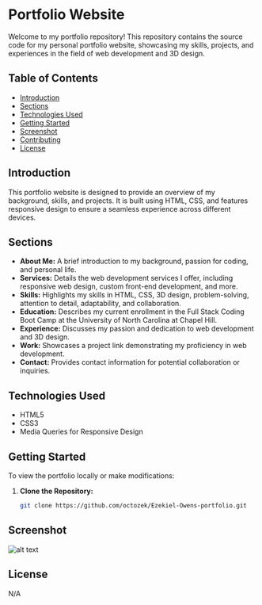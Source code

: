 # Portfolio Website

Welcome to my portfolio repository! This repository contains the source code for my personal portfolio website, showcasing my skills, projects, and experiences in the field of web development and 3D design.

## Table of Contents

- [Introduction](#introduction)
- [Sections](#sections)
- [Technologies Used](#technologies-used)
- [Getting Started](#getting-started)
- [Screenshot](#screenshot)
- [Contributing](#contributing)
- [License](#license)

## Introduction

This portfolio website is designed to provide an overview of my background, skills, and projects. It is built using HTML, CSS, and features responsive design to ensure a seamless experience across different devices.

## Sections

- **About Me:** A brief introduction to my background, passion for coding, and personal life.
- **Services:** Details the web development services I offer, including responsive web design, custom front-end development, and more.
- **Skills:** Highlights my skills in HTML, CSS, 3D design, problem-solving, attention to detail, adaptability, and collaboration.
- **Education:** Describes my current enrollment in the Full Stack Coding Boot Camp at the University of North Carolina at Chapel Hill.
- **Experience:** Discusses my passion and dedication to web development and 3D design.
- **Work:** Showcases a project link demonstrating my proficiency in web development.
- **Contact:** Provides contact information for potential collaboration or inquiries.

## Technologies Used

- HTML5
- CSS3
- Media Queries for Responsive Design

## Getting Started

To view the portfolio locally or make modifications:

1. **Clone the Repository:**
   ```bash
   git clone https://github.com/octozek/Ezekiel-Owens-portfolio.git

## Screenshot

![alt text](img/Screenshot.png)

## License

N/A